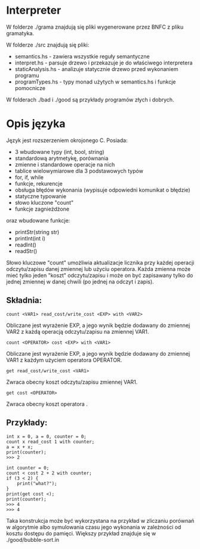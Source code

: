 # Interpreter

W folderze ./grama znajdują się pliki wygenerowane
przez BNFC z pliku gramatyka.

W folderze ./src znajdują się pliki:
 - semantics.hs - zawiera wszystkie reguły semantyczne 
 - interpret.hs - parsuje drzewo i przekazuje je do właściwego interpretera
 - staticAnalysis.hs - analizuje statycznie drzewo przed wykonaniem programu
 - programTypes.hs - typy monad użytych w semantics.hs i funkcje pomocnicze

W folderach ./bad i ./good są przykłady programów złych i dobrych.


# Opis języka
Język jest rozszerzeniem okrojonego C.
Posiada:
 - 3 wbudowane typy (int, bool, string)
 - standardową arytmetykę, porównania
 - zmienne i standardowe operacje na nich
 - tablice wielowymiarowe dla 3 podstawowych typów
 - for, if, while
 - funkcje, rekurencje
 - obsługa błędów wykonania (wypisuje odpowiedni komunikat o błędzie)
 - statyczne typowanie
 - słowo kluczone "count"
 - funkcje zagnieżdżone

oraz wbudowane funkcje:
 - printStr(string str)
 - printInt(int i)
 - readInt() 
 - readStr() 


Słowo kluczowe "count" umożliwia aktualizacje licznika przy każdej operacji
odczytu/zapisu danej zmiennej lub użyciu operatora. Każda zmienna może mieć 
tylko jeden "koszt" odczytu/zapisu i może on być zapisawany tylko do jednej 
zmiennej w danej chwili (po jednej na odczyt i zapis).

## Składnia:

```count <VAR1> read_cost/write_cost <EXP> with <VAR2>```

Obliczane jest wyrażenie EXP, a jego wynik będzie dodawany 
do zmiennej VAR2 z każdą operacją odczytu/zapisu na zmiennej VAR1. 


```count <OPERATOR> cost <EXP> with <VAR1>```

Obliczane jest wyrażenie EXP, a jego wynik będzie dodawany do 
zmiennej VAR1 z każdym użyciem operatora OPERATOR.


```get read_cost/write_cost <VAR1>```

Zwraca obecny koszt odczytu/zapisu zmiennej VAR1. 


```get cost <OPERATOR>```

Zwraca obecny koszt operatora <OPRATOR>.


## Przykłady:

```
int x = 0, a = 0, counter = 0;
count x read_cost 1 with counter;
a = x + x;
print(counter);
>>> 2
```

```
int counter = 0;
count < cost 2 + 2 with counter;
if (3 < 2) {
	print("what?");
}
print(get cost <);
print(counter);
>>> 4
>>> 4
```

Taka konstrukcja może być wykorzystana na przykład w zliczaniu
porównań w algorytmie albo symulowania czasu jego wykonania w zależności od 
kosztu dostępu do pamięci. Większy przykład znajduje się w ./good/bubble-sort.in
